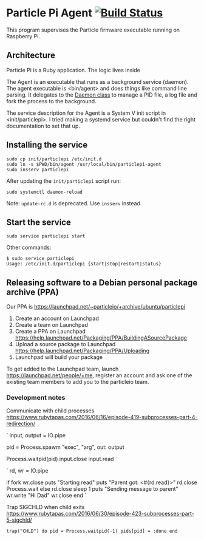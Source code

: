 # Particle Pi Agent [![Build Status](https://travis-ci.com/spark/particlepi.svg?token=xZbAFMKBu94uE5pFYFFK&branch=master)](https://travis-ci.com/spark/particlepi)

This program supervises the Particle firmware executable running on
Raspberry Pi.

## Architecture

Particle Pi is a Ruby application. The logic lives inside <lib>

The Agent is an executable that runs as a background service (daemon).
The agent executable is <bin/agent> and does things like command line parsing.
It delegates to the [Daemon class](lib/daemon.rb) to manage a PID file,
a log file and fork the process to the background.

The service description for the Agent is a System V init script in
<init/particlepi>. I tried making a systemd service but couldn't find
the right documentation to set that up.

## Installing the service

```
sudo cp init/particlepi /etc/init.d
sudo ln -s $PWD/bin/agent /usr/local/bin/particlepi-agent
sudo insserv particlepi
```

After updating the `init/particlepi` script run:
```
sudo systemctl daemon-reload
```

Note: `update-rc.d` is deprecated. Use `insserv` instead.

## Start the service

```
sudo service particlepi start
```

Other commands:
```
$ sudo service particlepi
Usage: /etc/init.d/particlepi {start|stop|restart|status}
```


## Releasing software to a Debian personal package archive (PPA)

Our PPA is https://launchpad.net/~particleio/+archive/ubuntu/particlepi

1. Create an account on Launchpad
2. Create a team on Launchpad
3. Create a PPA on Launchpad
https://help.launchpad.net/Packaging/PPA/BuildingASourcePackage
4. Upload a source package to Launchpad
https://help.launchpad.net/Packaging/PPA/Uploading
5. Launchpad will build your package

To get added to the Launchpad team, launch https://launchpad.net/people/+me, register an account and ask one of the existing team members to add you to the particleio team.

### Development notes

Communicate with child processes
https://www.rubytapas.com/2016/06/16/episode-419-subprocesses-part-4-redirection/

`
input, output = IO.pipe

pid = Process.spawm "exec", "arg", out: output

Process.waitpid(pid)
input.close
input.read
`

>>

`
rd, wr = IO.pipe

if fork
  wr.close
  puts "Starting read"
  puts "Parent got: <#{rd.read}>"
  rd.close
  Process.wait
else
  rd.close
  sleep 1
  puts "Sending message to parent"
  wr.write "Hi Dad"
  wr.close
end
`

>>

Trap SIGCHLD when child exits
https://www.rubytapas.com/2016/06/30/episode-423-subprocesses-part-5-sigchld/

`
trap("CHLD") do
  pid = Process.waitpid(-1)
  pids[pid] = :done
end
`
